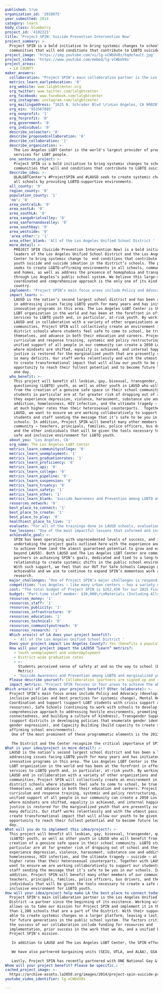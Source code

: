 ```yaml
---
published: true
organization_id: '2018075'
year_submitted: 2014
category: learn
body_class: blueberry
project_id: '4102223'
title: 'Project SPIN: Suicide Prevention Intervention Now'
project_summary: >-
  Project SPIN is a bold initiative to bring systemic changes to school
  communities that will end conditions that contribute to LGBTQ suicide.
project_image: 'https://img.youtube.com/vi/lg-vCWbUV8s/hqdefault.jpg'
project_video: 'https://www.youtube.com/embed/lg-vCWbUV8s'
project_areas:
  - LA COUNTY
maker_answers:
  collaboration: "Project SPIN's main collaboration partner is the Los Angeles Unified School District –a partner since the beginning of its existence. Working with LAUSD allows us to take our mission for Project SPIN and implement it in the more than 1,200 schools that are a part of the District. With their support, we are able to create systemic changes on a larger platform, leaving a lasting impact for future generations in the public school system. The factors critical to the success of our collaboration include funding for resources and implementation, prior success in the work that we do, and a unified belief in Project SPIN's mission.\r\n\r\nIn addition to LAUSD and The Los Angeles LGBT Center, the SPIN effort includes the collaboration of the GSA Network, the Trevor Project, Children’s Hospital of Los Angeles, Trans Youth Family Allies, the ACLU of Southern California, the Latino Equality Alliance, PFLAG, the L.A. County Dept. of Mental Health (DMH), the Los Angeles Police Dept. and a dozen other organizations. Representatives of these groups meet regularly and developing an action plans to reduce homophobia and transphobia in district schools and get young people the support they need.  Project SPIN brings together agencies that are primarily focused on mental health (DidiHirsch and DMH) as well as LGBTQ-specific agencies to bridge the gaps in supporting schools and build stronger collaborations. \r\n\r\nWe have also partnered bargaining units (SEIU, UTLA, and ALAA), GSA Network, and others to produce our OUT for Safe Schools badges – part of the OUT for Safe Schools Campaign. All of the partners listed are confirmed and were part of last year’s Project SPIN campaign. \r\n\r\nLastly, Project SPIN has recently partnered with ONE National Gay & Lesbian Archives at the University of Southern California to develop educational materials for implementation of the California FAIR Education Act (2011). In June of 2014, Project SPIN created a resource guide of inclusive curriculum that teachers can use as supplement to textbooks. \r\n\r\n\r\n"
  metrics_learn_earlyeducation: '0'
  org_website: www.lalgbtcenter.org
  org_twitter: www.twitter.com/lalgbtcenter
  org_facebook: www.facebook.com/lalgbtcenter
  org_instagram: instagram.com/lalgbtcenter
  org_mailingaddress: "1625 N. Schrader Blvd \r\nLos Angeles, CA 90028"
  org_ein: '953567895'
  org_nonprofit: '1'
  org_forprofit: '0'
  org_government: '0'
  org_individual: '0'
  describe_soloactor: '0'
  describe_proposedcollaboration: '0'
  describe_collaboration: '1'
  describe_organization: >-
    The Los Angeles LGBT Center is the world's largest provider of programs and
    services for LGBT people. 
  one_sentence_project: >-
    Project SPIN is a bold initiative to bring systemic changes to school
    communities that will end conditions that contribute to LGBTQ suicide.
  describe_idea: >-
    @LALGBTCenter's #ProjectSPIN and #LAUSD seek to create systemic changes in
    all schools by providing LGBTQ-supportive environments.
  all_county: '0'
  region_county: '0'
  population_county: '1'
  'no': '0'
  area_centralLA: '0'
  area_eastLA: '0'
  area_southLA: '0'
  area_sangabrielvalley: '0'
  area_sanfernandovalley: '0'
  area_southbay: '0'
  area_westside: '0'
  'area_other:': '1'
  area_other_blank: 'All of the Los Angeles Unified School District '
  more_detail: >-
    PROJECT SPIN (Suicide Prevention Intervention Now) is a bold initiative by
    leaders of the Los Angeles Unified School District and the Los Angeles  LGBT
    Center to bring systemic change to  end conditions that contribute to LGBTQ
    youth suicide and suicide ideation in the district’s schools. The project
    seeks to create LGBTQ-affirming environments in all schools, communities,
    and homes, as well as address the presence of homophobia and transphobia
    through Los Angeles’s public school system. We believe this large-scale,
    coordinated and comprehensive approach is the only one of its kind in the
    country. 
  implement: "Project SPIN’s main focus areas include Policy and Advocacy (developing inclusive policies and best practices for systemic change), Mental Health Care Coordination and Support (support LGBT students with crisis support and resources), Safe Schools (continuing to work with schools to develop a comprehensive approach to addressing hostile environments, promoting connectedness, and building a culture of kindness), Transgender Support (support districts in developing policies that enumerate gender identity and gender expression), and Capacity Building (build capacity to create safe and affirming school environments). \r\nOne of the most prominent of these programmatic elements is the 2013 launch the Out for Safe Schools Campaign – a collaboration between LAUSD, The California Endowment, and other organizations to create OUT for Safe Schools badges to demonstrate visible support of the LGBTQ community by LAUSD staff. The badges have the word “ally” in seven languages, which provide an opportunity for school site personnel to declare that they support LGBTQ youth. With last year’s launch of OUT for Safe Schools, nearly 50 LAUSD staff and students filmed I’m Coming OUT for Safe Schools Public Service Announcements, including the LAUSD Superintendent, chief of school police, bus drivers, students, teachers, principals, parents, grandparents and many more – reaching an audience of 15 million with national media exposure. More than 30,000 badges distributed to 1/3 of all LAUSD staff and administration. \r\n\r\nThe District and the Center recognize the critical importance of SPIN’s anti-bullying education and programs in addressing these issues. But we also know that the bullying of LGBTQ youths and other psychological acts of brutality in school are usually at the end of a long chain of societal homophobia and transphobia that has battered the self-esteem of young people long before they arrive at the schoolyard. A serious approach to protecting all students and decreasing suicidal ideation requires a comprehensive approach by school systems that incorporates anti-bullying efforts as well as collaborative partnerships with parents, mental health providers, social services agencies, and law enforcement and religious organizations. This is exactly the approach that Project SPIN is taking, closing in on its goal of genuine systemic change that can be replicated across the nation. "
  impact_learn: >-
    LAUSD is the nation’s second largest school district and has been a leader
    in addressing issues facing LGBTQ youth for many years and has initiated
    innovative programs in this area. The Los Angeles LGBT Center is the largest
    LGBT organization in the world and has been at the forefront in offering
    services to LGBTQ youth and, in particular, at-risk youth. By working with
    LAUSD and in collaboration with a variety of other organizations and
    communities, Project SPIN will collectively create an environment in all
    district schools where students feel safe to come to school, be true to
    themselves, and advance in both their education and careers. Project SPIN’s
    curriculum and response training, systemic and policy restructuring, and
    unified support of all people in our community can create a 2050 Los Angeles
    where mindsets are shifted, equality is achieved, and internal happiness and
    justice is restored for the marginalized youth that are presently suffering
    so many deficits. Our staff works relentlessly and with the utmost passion
    to create transformational impact that will allow our youth to be given the
    opportunity to reach their fullest potential and to become future leaders
    one day.  
  who_benefit: >-
    This project will benefit all lesbian, gay, bisexual, transgender,
    questioning (LGBTQ) youth, as well as other youth in LAUSD who will benefit
    from the creation of a genuine safe space in their school community. LGBTQ
    students in particular are at far greater risk of dropping out of school and
    they experience depression, violence, harassment, substance use and
    addiction, homelessness, HIV infection, and the ultimate tragedy – suicide –
    at much higher rates than their heterosexual counterparts.  Together with
    LAUSD, we want to ensure we are working collaboratively to support our
    students and staff sending the message that it’s safe to be you in our
    schools. In addition, Project SPIN will benefit many other members of our
    community – teachers, principals, families, police officers, bus drivers,
    and the other individuals that will be given the tools necessary to create a
    safe and inclusive environment for LGBTQ youth.   
  about_you: 'Los Angeles, CA'
  org_name: The Los Angeles LGBT Center
  metrics_learn_communitycollege: '0'
  metrics_learn_unemployment: '1'
  metrics_learn_graduationrates: '1'
  metrics_learn_proficiency: '0'
  metrics_learn_api: '0'
  metrics_learn_college: '0'
  metrics_learn_pipeline: '0'
  metrics_learn_suspension: '0'
  metrics_learn_truancy: '0'
  metrics_learn_safety: '1'
  metrics_learn_other: '1'
  metrics_learn_blank: 'Suicide Awareness and Prevention among LGBTQ and marginalized youth '
  resources_network: '0'
  best_place_to_connect: '1'
  best_place_to_create: '1'
  best_place_to_play: '0'
  healthiest_place_to_live: '1'
  evaluate: "For all of the trainings done in LAUSD schools, evaluation tools are implemented including a pre and post-survey of the training. In addition, the number of people who attend the curriculum trainings, their role, and what school they come from are all documented. We collect this and other follow-up information to hold all people working in the district accountable for Project SPIN’s goals. \r\n\r\nFor the OUT for Safe Schools campaign, an assessment is given to the eight board members of the Los Angeles Unified School District to share with their school in order to evaluate the impact Project SPIN is having on their schools, including anecdotal stories. Surveys are also given to the athletic department including gaining data from coaches, PE teachers, and PE aids. All surveys created to evaluate Project SPIN were made using evidence-based metrics for safe environments in schools, which were reviewed and approved by district personnel. Once all data is collected, Project SPIN staff review and analyze the data to determine the success of the programs being implemented and report on the results. Once analyzed and trending themes are established, we incorporate our findings into restructuring the programming and curriculum for future use. \r\n\r\nTo determine the success of Project SPIN, four measurable metrics have been created. One is to increase the number of badges distributed to LAUSD for OUT For Safe Schools by 20,000 – last year, 30,000 LAUSD staff wore the badge (33.3% of the entire LAUSD staff) and this year, we aim to have 50,000 staff support the campaign – 50% of LAUSD. Another metric is to increase the number of trainings and capacity building increasing by 30% the number of schools we work with (primarily in Elementary Schools) and to reach 100% of all staff in the athletic department in LAUSD. We also aim to engage 3 new student leadership groups to empower and incorporate youth who are active in their schools. \r\n"
  two_lessons: "One of the most impactful lessons that informed and inspired Project SPIN was GLSEN’s (Gay, Lesbian, and Straight Education Network) research on LGBTQ bullying in public schools by California Safe Schools Coalition on understanding the differences between schools in overall LGBT safety. They released a study that indicated increased visible representation and allies led to a drastic decrease of both violence and harassment of LGBTQ youth in public schools. They also found a correlation between school safety and student well-being and academic achievement. As described by Author Russell, S. T., McGuire, J. K., & Laub, C. (2009), “Data are from the California Safe Schools Coalition School Climate Surveys, which were collected by students in seventeen public schools between 2003 and 2006, yielding over 6,000 surveys. The students who collected the data were typically GSA student leaders or members. The surveys were designed to study the experiences of lesbian, gay, bisexual, transgender, queer, and questioning high school students and their straight allies, and the steps schools can take to make schools safer. The surveys were developed and administered by the Gay-Straight Alliance Network.” \r\n \r\nIn addition, an organization called Family Acceptance Project produced research that specified LGBTQ youth were 8 times less likely to have depression, mental health issues, or attempt suicide if they have at least 1 supportive person in their life.  Research indicates that 10.7% of our students may be lesbian, gay, bisexual, or transgender. Another 16% have LGBT family members. The Center for Disease Control and Prevention also released a study indicating 8 out of 10 LGBTQ students have been verbally harassed and 6 out of 10 have been physically harassed, while over 25% of LGBTQ youth reportedly missed classes or days of school because of feeling unsafe in their school environment.  In addition, LGBTQ youth are 2 to 3 times more likely to commit suicide than other youths, and 30% of all completed youth suicides are related to the issue of sexual identity. \r\n"
  achievable_goal: >-
    SPIN has been operating with unprecedented levels of success, and is
    undertaking the project goals outlined here with the experience and capacity
    to achieve them (and the almost guaranteed potential to grow and expand
    beyond LAUSD). Both LAUSD and The Los Angeles LGBT Center are committed
    partners in achieving SPIN’s goals, dedicated and tied to a long-term
    relationship to create systemic shifts in the public school environment.
    With such support, we feel that our OUT For Safe Schools Campaign goals are
    achievable and we aim to continue to expand SPIN’s momentous work and
    research.  
  major_challenges: "One of Project SPIN’s major challenges is responding to hesitance or lack of confidence from individual school administrators who are unsure of how to take a lead in creating safe schools for LGBTQ students. An example of this was the hesitance by some Elementary school administrations to not distribute the ally badges in their schools during last year’s launch, stating that “LGBTQ issues don’t really exist in elementary schools, only in middle and high schools” To remedy this situation, staff from SPIN are focusing their outreach on Elementary schools specifically (a 30% increase is our goal for the year), creating an Elementary School tool kit for staff and administration, and creating public service announcements with Elementary school children. Creating age-appropriate language will give administrators the necessary tools and support to have these dialogues in Elementary schools and teaching our students respect for all from starting in Elementary school. SPIN’s staff will be prepared to engage in an open dialogue with any LAUSD official willing to learn more about our work and goals.\r\n\r\nAnother unique challenge is having the capacity to respond to the growing demand for Project SPIN’s and OUT For Safe Schools campaign’s deliverables. The call for our resources, trainings, and badges are at risk of outweighing what staff from the program is capable of providing. An example of this demand is the growing number of Unified School Districts that want to be a part of OUT For Safe Schools, including New York City Board of Education, the School Board of Miami, San Diego Unified School District, Oakland Unified School District, San Francisco Unified School District, Boston Public Schools, Chicago Public Schools, Houston Independent School District, and many more. A strategy for dealing with the growing excitement and demand for Project SPIN would be to hire additional staff to support the program and meet this demand, as well as increase the capacity to build relationships with school staff that supports their leadership. We are currently discussing internally if this is the direction we want to take our campaign and fundraising initiatives that could make this possible. \r\n"
  competition: "Los Angeles – like many urban centers – has a variety of groups in the public and private sector that are dedicated to improving mental health outcomes for LGBTQ youth. To our knowledge, however, there is no initiative in any other city that has brought these groups together in a concerted effort to end the conditions under which a lesbian, gay, transgender, bisexual, or questioning youth might consider suicide. Project SPIN has done just that.\r\n\r\nThis program has significant impact on both an individual and a system level. To date, SPIN has trained over 2,700 LAUSD teachers, staff, and administrators and 2,500 parents in how to create supportive and welcoming environments for LGBTQ and other marginalized students in their schools. Once trained, teachers, staff, and administrators implement the policies and procedures in their school and as a result, Project SPIN has impacted 651,322 students and more than 60,000 employees – every single school in LAUSD. SPIN also successfully launched Coming Out For Safe Schools Campaign, where more than 30,000 LGBT supporter badges were distributed to LAUSD Staff, parents and students, as well as a dynamic PSA series and feature documentary film. \r\n\r\nProject SPIN is a bold initiative to create LGBTQ-supportive environments in all schools, with more than 20 partnering agencies and national media exposure – the largest initiative of its kind, unifying the entire city of Los Angeles to create safe and affirming environments in school communities.   \r\n"
  cost: "The total budget of Project SPIN is $262,450 for our 2015 Fiscal Year. The Los Angeles LGBT Center recognizes the importance of Project SPIN and is committed to using general funds to continue supporting the program long-term and creating sustainability. However, in order to grow the program’s staff and meet rising demand for SPIN’s services, the Center’s development staff is actively seeking additional funding to ensure that the Center can safely grow SPIN’s budget over time without diverting resources from its other critical programs for the LGBT community (including our homeless youth services, medical, mental health and other services). \r\nOther areas of funding include small amounts of support from Gay Straight Alliance Network (GSA), and foundational support. \r\n"
  budget: "Part-time staff member: $30,000\r\nMaterials (Including Ally Badges): $20,000\r\nMileage: $5,000\r\nMarketing: $10,000\r\nTelecom: $1,000\r\nSupplies: $4,000\r\nOverhead: $30,000 \r\n"
  resources_money: '1'
  resources_staff: '1'
  resources_publicity: '1'
  resources_infrastructure: '0'
  resources_education: '1'
  resources_technical: '0'
  resources_communityoutreach: '0'
  resources_research: '1'
  Which area(s) of LA does your project benefit?:
    - 'All of the Los Angeles Unified School District '
  Does your project impact Los Angeles County?: Yes (benefits a population of LA County)
  How will your project impact the LA2050 “Learn” metrics?:
    - Youth unemployment and underemployment
    - District-wide graduation rates
    - >-
      Students perceived sense of safety at and on the way to school (Dream
      Metric)
    - 'Suicide Awareness and Prevention among LGBTQ and marginalized youth '
  Please describe yourself: Collaboration (partners are signed up and ready to hit the ground running!)
  impact_metrics: "Project SPIN focuses in four areas to achieve the above metrics: \r\n•\tInclusive and affirming school policies\r\n•\tInformed mental health services\r\n•\tBuild capacity with all stakeholders\r\n•\tIntegrated curriculum and instruction\r\n\r\nLGBTQ students are at a far greater risk of dropping out of school as a result of depression, violence, harassment, substance abuse, addiction, homelessness, and HIV infection. By working to provide a supportive and friendly environment for all LGBTQ and marginalized youth, students will be more inclined to attend school and stay focused on their education. As a result, this will lead to increases in youth employment and graduation rates, as well as a perceived sense of safety at and on the way to school. There are a variety of ways Project SPIN will enable students to be more successful in their career and academics and feel safer day to day: by working on policy and consulting on ways to make schools safer with leaders throughout the system, garnering visible support through the Coming OUT for Safe Schools Campaign, creating kits and resources for administrators, and training all members of the community on issues ranging from LGBT sensitivity to awareness to suicide prevention. In addition, SPIN works with decision makers to draw awareness to systemic issues and are able to provide critical support in a district already low on resources. \r\n"
Which area(s) of LA does your project benefit? Other (elaborate): >-
  Project SPIN’s main focus areas include Policy and Advocacy (developing
  inclusive policies and best practices for systemic change), Mental Health Care
  Coordination and Support (support LGBT students with crisis support and
  resources), Safe Schools (continuing to work with schools to develop a
  comprehensive approach to addressing hostile environments, promoting
  connectedness, and building a culture of kindness), Transgender Support
  (support districts in developing policies that enumerate gender identity and
  gender expression), and Capacity Building (build capacity to create safe and
  affirming school environments). 
   One of the most prominent of these programmatic elements is the 2013 launch the Out for Safe Schools Campaign – a collaboration between LAUSD, The California Endowment, and other organizations to create OUT for Safe Schools badges to demonstrate visible support of the LGBTQ community by LAUSD staff. The badges have the word “ally” in seven languages, which provide an opportunity for school site personnel to declare that they support LGBTQ youth. With last year’s launch of OUT for Safe Schools, nearly 50 LAUSD staff and students filmed I’m Coming OUT for Safe Schools Public Service Announcements, including the LAUSD Superintendent, chief of school police, bus drivers, students, teachers, principals, parents, grandparents and many more – reaching an audience of 15 million with national media exposure. More than 30,000 badges distributed to 1/3 of all LAUSD staff and administration. 
   
   The District and the Center recognize the critical importance of SPIN’s anti-bullying education and programs in addressing these issues. But we also know that the bullying of LGBTQ youths and other psychological acts of brutality in school are usually at the end of a long chain of societal homophobia and transphobia that has battered the self-esteem of young people long before they arrive at the schoolyard. A serious approach to protecting all students and decreasing suicidal ideation requires a comprehensive approach by school systems that incorporates anti-bullying efforts as well as collaborative partnerships with parents, mental health providers, social services agencies, and law enforcement and religious organizations. This is exactly the approach that Project SPIN is taking, closing in on its goal of genuine systemic change that can be replicated across the nation.
What is your idea/project in more detail?: >-
  LAUSD is the nation’s second largest school district and has been a leader in
  addressing issues facing LGBTQ youth for many years and has initiated
  innovative programs in this area. The Los Angeles LGBT Center is the largest
  LGBT organization in the world and has been at the forefront in offering
  services to LGBTQ youth and, in particular, at-risk youth. By working with
  LAUSD and in collaboration with a variety of other organizations and
  communities, Project SPIN will collectively create an environment in all
  district schools where students feel safe to come to school, be true to
  themselves, and advance in both their education and careers. Project SPIN’s
  curriculum and response training, systemic and policy restructuring, and
  unified support of all people in our community can create a 2050 Los Angeles
  where mindsets are shifted, equality is achieved, and internal happiness and
  justice is restored for the marginalized youth that are presently suffering so
  many deficits. Our staff works relentlessly and with the utmost passion to
  create transformational impact that will allow our youth to be given the
  opportunity to reach their fullest potential and to become future leaders one
  day.
What will you do to implement this idea/project?: >-
  This project will benefit all lesbian, gay, bisexual, transgender, questioning
  (LGBTQ) youth, as well as other youth in LAUSD who will benefit from the
  creation of a genuine safe space in their school community. LGBTQ students in
  particular are at far greater risk of dropping out of school and they
  experience depression, violence, harassment, substance use and addiction,
  homelessness, HIV infection, and the ultimate tragedy – suicide – at much
  higher rates than their heterosexual counterparts. Together with LAUSD, we
  want to ensure we are working collaboratively to support our students and
  staff sending the message that it’s safe to be you in our schools. In
  addition, Project SPIN will benefit many other members of our community –
  teachers, principals, families, police officers, bus drivers, and the other
  individuals that will be given the tools necessary to create a safe and
  inclusive environment for LGBTQ youth.
How will your idea/project help make LA the best place to connect today? In LA2050?: >-
  Project SPIN's main collaboration partner is the Los Angeles Unified School
  District –a partner since the beginning of its existence. Working with LAUSD
  allows us to take our mission for Project SPIN and implement it in the more
  than 1,200 schools that are a part of the District. With their support, we are
  able to create systemic changes on a larger platform, leaving a lasting impact
  for future generations in the public school system. The factors critical to
  the success of our collaboration include funding for resources and
  implementation, prior success in the work that we do, and a unified belief in
  Project SPIN's mission.
   
   In addition to LAUSD and The Los Angeles LGBT Center, the SPIN effort includes the collaboration of the GSA Network, the Trevor Project, Children’s Hospital of Los Angeles, Trans Youth Family Allies, the ACLU of Southern California, the Latino Equality Alliance, PFLAG, the L.A. County Dept. of Mental Health (DMH), the Los Angeles Police Dept. and a dozen other organizations. Representatives of these groups meet regularly and developing an action plans to reduce homophobia and transphobia in district schools and get young people the support they need. Project SPIN brings together agencies that are primarily focused on mental health (DidiHirsch and DMH) as well as LGBTQ-specific agencies to bridge the gaps in supporting schools and build stronger collaborations. 
   
   We have also partnered bargaining units (SEIU, UTLA, and ALAA), GSA Network, and others to produce our OUT for Safe Schools badges – part of the OUT for Safe Schools Campaign. All of the partners listed are confirmed and were part of last year’s Project SPIN campaign. 
   
   Lastly, Project SPIN has recently partnered with ONE National Gay & Lesbian Archives at the University of Southern California to develop educational materials for implementation of the California FAIR Education Act (2011). In June of 2014, Project SPIN created a resource guide of inclusive curriculum that teachers can use as supplement to textbooks.
Whom will your project benefit? Please be specific.: ''
cached_project_image: >-
  https://archive-assets.la2050.org/images/2014/project-spin-suicide-prevention-intervention-now/img.youtube.com/vi/lg-vCWbUV8s/hqdefault.jpg
youtube_video_identifier: lg-vCWbUV8s

---
```

